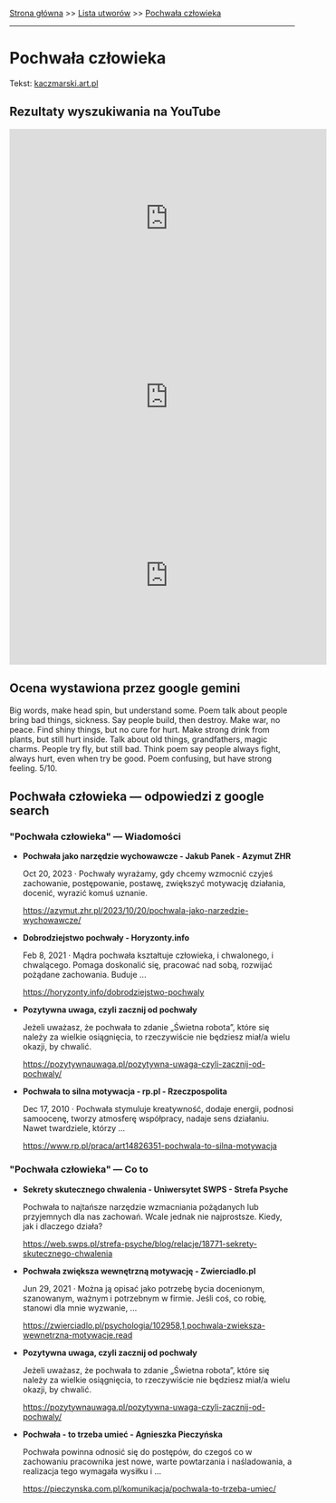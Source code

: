 [Strona główna](../index.md) >> [Lista utworów](../list.md) >> [Pochwała człowieka](438.md)

---

# Pochwała człowieka

Tekst: [kaczmarski.art.pl](https://www.kaczmarski.art.pl/tworczosc/wiersze/pochwala-czlowieka/)

## Rezultaty wyszukiwania na YouTube

<iframe width="560" height="315" src="https://www.youtube.com/embed/E4kt13FzMTg?si=IdontcarewhotheIRSsendsImnotpayingtaxes" title="YouTube video player" frameborder="0" allow="accelerometer; autoplay; clipboard-write; encrypted-media; gyroscope; picture-in-picture; web-share" referrerpolicy="strict-origin-when-cross-origin" allowfullscreen></iframe>

<iframe width="560" height="315" src="https://www.youtube.com/embed/NTNcxGVgn9I?si=IdontcarewhotheIRSsendsImnotpayingtaxes" title="YouTube video player" frameborder="0" allow="accelerometer; autoplay; clipboard-write; encrypted-media; gyroscope; picture-in-picture; web-share" referrerpolicy="strict-origin-when-cross-origin" allowfullscreen></iframe>

<iframe width="560" height="315" src="https://www.youtube.com/embed/ftGuqASMy6s?si=IdontcarewhotheIRSsendsImnotpayingtaxes" title="YouTube video player" frameborder="0" allow="accelerometer; autoplay; clipboard-write; encrypted-media; gyroscope; picture-in-picture; web-share" referrerpolicy="strict-origin-when-cross-origin" allowfullscreen></iframe>

## Ocena wystawiona przez google gemini

Big words, make head spin, but understand some. Poem talk about people bring bad things, sickness. Say people build, then destroy. Make war, no peace. Find shiny things, but no cure for hurt. Make strong drink from plants, but still hurt inside. Talk about old things, grandfathers, magic charms. People try fly, but still bad. Think poem say people always fight, always hurt, even when try be good. Poem confusing, but have strong feeling. 5/10.


## Pochwała człowieka — odpowiedzi z google search

### "Pochwała człowieka" — Wiadomości

- **Pochwała jako narzędzie wychowawcze - Jakub Panek - Azymut ZHR**

    Oct 20, 2023  ·  Pochwały wyrażamy, gdy chcemy wzmocnić czyjeś zachowanie, postępowanie, postawę, zwiększyć motywację działania, docenić, wyrazić komuś uznanie. 

   <https://azymut.zhr.pl/2023/10/20/pochwala-jako-narzedzie-wychowawcze/>
- **Dobrodziejstwo pochwały - Horyzonty.info**

    Feb 8, 2021  ·  Mądra pochwała kształtuje człowieka, i chwalonego, i chwalącego. Pomaga doskonalić się, pracować nad sobą, rozwijać pożądane zachowania. Buduje ... 

   <https://horyzonty.info/dobrodziejstwo-pochwaly>
- **Pozytywna uwaga, czyli zacznij od pochwały**

    Jeżeli uważasz, że pochwała to zdanie „Świetna robota”, które się należy za wielkie osiągnięcia, to rzeczywiście nie będziesz miał/a wielu okazji, by chwalić. 

   <https://pozytywnauwaga.pl/pozytywna-uwaga-czyli-zacznij-od-pochwaly/>
- **Pochwała to silna motywacja - rp.pl - Rzeczpospolita**

    Dec 17, 2010  ·  Pochwała stymuluje kreatywność, dodaje energii, podnosi samoocenę, tworzy atmosferę współpracy, nadaje sens działaniu. Nawet twardziele, którzy ... 

   <https://www.rp.pl/praca/art14826351-pochwala-to-silna-motywacja>

### "Pochwała człowieka" — Co to

- **Sekrety skutecznego chwalenia - Uniwersytet SWPS - Strefa Psyche**

    Pochwała to najtańsze narzędzie wzmacniania pożądanych lub przyjemnych dla nas zachowań. Wcale jednak nie najprostsze. Kiedy, jak i dlaczego działa? 

   <https://web.swps.pl/strefa-psyche/blog/relacje/18771-sekrety-skutecznego-chwalenia>
- **Pochwała zwiększa wewnętrzną motywację - Zwierciadlo.pl**

    Jun 29, 2021  ·  Można ją opisać jako potrzebę bycia docenionym, szanowanym, ważnym i potrzebnym w firmie. Jeśli coś, co robię, stanowi dla mnie wyzwanie, ... 

   <https://zwierciadlo.pl/psychologia/102958,1,pochwala-zwieksza-wewnetrzna-motywacje.read>
- **Pozytywna uwaga, czyli zacznij od pochwały**

    Jeżeli uważasz, że pochwała to zdanie „Świetna robota”, które się należy za wielkie osiągnięcia, to rzeczywiście nie będziesz miał/a wielu okazji, by chwalić. 

   <https://pozytywnauwaga.pl/pozytywna-uwaga-czyli-zacznij-od-pochwaly/>
- **Pochwała - to trzeba umieć - Agnieszka Pieczyńska**

    Pochwała powinna odnosić się do postępów, do czegoś co w zachowaniu pracownika jest nowe, warte powtarzania i naśladowania, a realizacja tego wymagała wysiłku i ... 

   <https://pieczynska.com.pl/komunikacja/pochwala-to-trzeba-umiec/>

